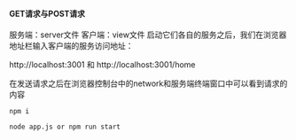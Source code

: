 #### GET请求与POST请求
服务端：server文件
客户端：view文件
启动它们各自的服务之后，我们在浏览器地址栏输入客户端的服务访问地址：

http://localhost:3001
和
http://localhost:3001/home

在发送请求之后在浏览器控制台中的network和服务端终端窗口中可以看到请求的内容
```
npm i

node app.js or npm run start

```
